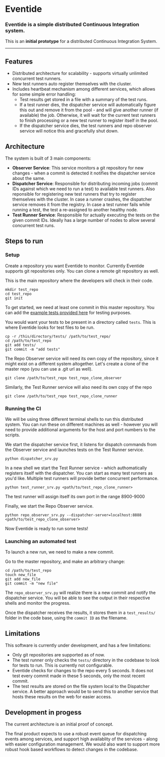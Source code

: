 # Eventide

### Eventide is a simple distributed Continuous Integration system.

This is an **initial prototype** for a distributed Continuous Integration System.

---

## Features

- Distributed architecture for scalability - supports virtually unlimited concurrent test runners.
- New test runners auto register themselves with the cluster.
- Includes heartbeat mechanism among different services, which allows for some simple error handling:
  - Test results get stored in a file with a summary of the test runs.
  - If a test runner dies, the dispatcher service will automatically figure this out and remove it from the pool - and will give another runner (if available) the job. Otherwise, it will wait for the current test runners to finish processing or a new test runner to register itself in the pool.
  - If the dispatcher service dies, the test runners and repo observer service will notice this and gracefully shut down.

## Architecture

The system is built of 3 main components:

- **Observer Service**: This service monitors a git repository for new changes - when a commit is detected it notifies the dispatcher service about the same.
- **Dispatcher Service**: Responsible for distributing incoming jobs (commit IDs against which we need to run a test) to available test runners. Also reponsible for registering new test runners that try to register themselves with the cluster. In case a runner crashes, the dispatcher service removes it from the registry. In case a test runner fails while running a test, the test a re-assigned to another healthy node.
- **Test Runner Service**: Responsible for actually executing the tests on the given commit IDs. Ideally has a large number of nodes to allow several concurrent test runs.

## Steps to run

### Setup

Create a repository you want Eventide to monitor. Currently Eventide supports git repositories only. You can clone a remote git repository as well.

This is the main repository where the developers will check in their code.

```
mkdir test_repo
cd test_repo
git init
```

To get started, we need at least one commit in this master repository. You can add the [example tests provided here](./tests) for testing purposes.

You would want your tests to be present in a directory called `tests`. This is where Eventide looks for test files to be run.

```
cp -r /this/directory/tests/ /path/to/test_repo/
cd /path/to/test_repo
git add tests/
git commit -m "add tests"
```

The Repo Observer service will need its own copy of the repository, since it might exist on a different system altogether.
Let's create a clone of the master repo (you can use a .git url as well).

```
git clone /path/to/test_repo test_repo_clone_observer
```

Similarly, the Test Runner service will also need its own copy of the repo

```
git clone /path/to/test_repo test_repo_clone_runner
```

### Running the CI

We will be using three different terminal shells to run this distributed system. You can run these on different machines as well - however you will need to provide additional arguments for the host and port numbers to the scripts.

We start the dispatcher service first, it listens for dispatch commands from the Observer service and launches tests on the Test Runner service.

```
python dispatcher_srv.py
```

In a new shell we start the Test Runner service - which authomatically registers itself with the dispatcher. You can start as many test runners as you'd like. Multiple test runners will provide better concurrent performance.

```
python test_runner_srv.py <path/to/test_repo_clone_runner>
```

The test runner will assign itself its own port in the range 8900-9000

Finally, we start the Repo Observer service.

```
python repo_observer_srv.py --dispatcher-server=localhost:8888 <path/to/test_repo_clone_observer>
```

Now Eventide is ready to run some tests!

### Launching an automated test

To launch a new run, we need to make a new commit.

Go to the master repository, and make an arbitrary change:

```
cd /path/to/test_repo
touch new_file
git add new_file
git commit -m "new file"
```

The `repo_observer_srv.py` will realize there is a new commit and notify the dispatcher service. You will be able to see the output in their respective shells and monitor the progress.

Once the dispatcher receives the results, it stores them in a `test_results/` folder in the code base, using the `commit ID` as the filename.

## Limitations

This software is currently under development, and has a few limitations:

- Only git repositories are supported as of now.
- The test runner only checks the `tests/` directory in the codebase to look for tests to run. This is currently not configurable.
- Eventide checks for changes to the repo every 5 seconds. It does not test every commit made in these 5 seconds, only the most recent commit.
- The test results are stored on the file system local to the Dispatcher service. A better approach would be to send this to another service that hosts these results on the web for easier access.

## Development in progess

The current architecture is an initial proof of concept.

The final product expects to use a robust event queue for dispatching events among services, and support high availablity of the services - along with easier configuration management. We would also want to support more robust hook based workflows to detect changes in the codebase.
